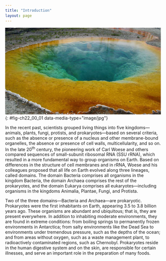 ```yaml
---
title: "Introduction"
layout: page
---
```



<?cnx.eoc class="summary" title="Sections Summary"?>

<?cnx.eoc class="art-exercise" title="Art Connections"?>

<?cnx.eoc class="multiple-choice" title="Multiple Choice"?>

<?cnx.eoc class="free-response" title="Free Response"?>

 ![The photo shows a hot spring with a vivid blue color in the middle and a golden color around the edge.](../resources/Figure_22_00_01.jpg "Certain prokaryotes can live in extreme environments such as the Morning Glory pool, a hot spring in Yellowstone National Park. The spring&#x2019;s vivid blue color is from the prokaryotes that thrive in its very hot waters. (credit: modification of work by Jon Sullivan)"){: #fig-ch22_00_01 data-media-type="image/jpg"}

In the recent past, scientists grouped living things into five kingdoms—animals, plants, fungi, protists, and prokaryotes—based on several criteria, such as the absence or presence of a nucleus and other membrane-bound organelles, the absence or presence of cell walls, multicellularity, and so on. In the late 20<sup>th</sup> century, the pioneering work of Carl Woese and others compared sequences of small-subunit ribosomal RNA (SSU rRNA), which resulted in a more fundamental way to group organisms on Earth. Based on differences in the structure of cell membranes and in rRNA, Woese and his colleagues proposed that all life on Earth evolved along three lineages, called domains. The domain Bacteria comprises all organisms in the kingdom Bacteria, the domain Archaea comprises the rest of the prokaryotes, and the domain Eukarya comprises all eukaryotes—including organisms in the kingdoms Animalia, Plantae, Fungi, and Protista.

Two of the three domains—Bacteria and Archaea—are prokaryotic. Prokaryotes were the first inhabitants on Earth, appearing 3.5 to 3.8 billion years ago. These organisms are abundant and ubiquitous; that is, they are present everywhere. In addition to inhabiting moderate environments, they are found in extreme conditions: from boiling springs to permanently frozen environments in Antarctica; from salty environments like the Dead Sea to environments under tremendous pressure, such as the depths of the ocean; and from areas without oxygen, such as a waste management plant, to radioactively contaminated regions, such as Chernobyl. Prokaryotes reside in the human digestive system and on the skin, are responsible for certain illnesses, and serve an important role in the preparation of many foods.

